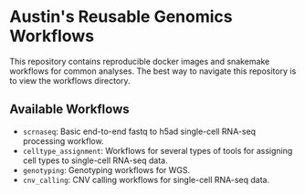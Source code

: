 # Austin's Reusable Genomics Workflows

This repository contains reproducible docker images and snakemake workflows
for common analyses. The best way to navigate this repository is to view the workflows directory.

## Available Workflows
- `scrnaseq`: Basic end-to-end fastq to h5ad single-cell RNA-seq processing workflow.
- `celltype_assignment`: Workflows for several types of tools for assigning cell types to single-cell RNA-seq data.
- `genotyping`: Genotyping workflows for WGS.
- `cnv_calling`: CNV calling workflows for single-cell RNA-seq data.

